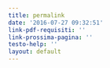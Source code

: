 ```yaml
---
title: permalink
date: '2016-07-27 09:32:51'
link-pdf-requisiti: ''
link-prossima-pagina: ''
testo-help: ''
layout: default
---
```

